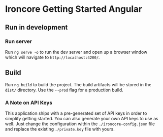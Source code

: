 # Ironcore Getting Started Angular

## Run in development

### Run server

Run `ng serve -o` to run the dev server and open up a browser window which will navigate to `http://localhost:4200/`.

## Build

Run `ng build` to build the project. The build artifacts will be stored in the `dist/` directory. Use the `--prod` flag for a production build.

### A Note on API Keys

This application ships with a pre-generated set of API keys in order to simplify getting started. You can also generate your own API keys to use as well. Just change the configuration within the `./ironcore-config.json` file and replace the existing `./private.key` file with yours.
